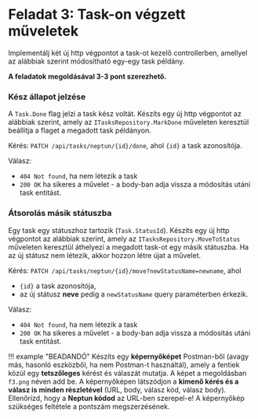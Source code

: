 # Feladat 3: Task-on végzett műveletek

Implementálj két új http végpontot a task-ot kezelő controllerben, amellyel az alábbiak szerint módosítható egy-egy task példány.

**A feladatok megoldásával 3-3 pont szerezhető.**

### Kész állapot jelzése

A `Task.Done` flag jelzi a task kész voltát. Készíts egy új http végpontot az alábbiak szerint, amely az `ITasksRepository.MarkDone` műveleten keresztül beállítja a flaget a megadott task példányon.

Kérés: `PATCH /api/tasks/neptun/{id}/done`, ahol `{id}` a task azonosítója.

Válasz:

- `404 Not found`, ha nem létezik a task
- `200 OK` ha sikeres a művelet - a body-ban adja vissza a módosítás utáni task entitást.

### Átsorolás másik státuszba

Egy task egy státuszhoz tartozik (`Task.StatusId`). Készíts egy új http végpontot az alábbiak szerint, amely az `ITasksRepository.MoveToStatus` műveleten keresztül áthelyezi a megadott task-ot egy másik státuszba. Ha az új státusz nem létezik, akkor hozzon létre újat a művelet.

Kérés: `PATCH /api/tasks/neptun/{id}/move?newStatusName=newname`, ahol

- `{id}` a task azonosítója,
- az új státusz **neve** pedig a `newStatusName` query paraméterben érkezik.

Válasz:

- `404 Not found`, ha nem létezik a task
- `200 OK` ha sikeres a művelet - a body-ban adja vissza a módosítás utáni task entitást.

!!! example "BEADANDÓ"
    Készíts egy **képernyőképet** Postman-ből (avagy más, hasonló eszközből, ha nem Postman-t használtál), amely a fentiek közül egy **tetszőleges** kérést és válaszát mutatja. A képet a megoldásban `f3.png` néven add be. A képernyőképen látszódjon a **kimenő kérés és a válasz is minden részletével** (URL, body, válasz kód, válasz body). Ellenőrizd, hogy a **Neptun kódod** az URL-ben szerepel-e! A képernyőkép szükséges feltétele a pontszám megszerzésének.
